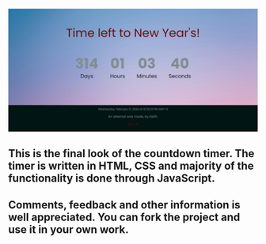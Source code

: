 ![alt text](image.png)

## This is the final look of the countdown timer. The timer is written in HTML, CSS and majority of the functionality is done through JavaScript. 

## Comments, feedback and other information is well appreciated. You can fork the project and use it in your own work. 